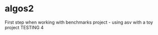 # algos2
First step when working with benchmarks project - using asv with a toy project
TESTING  4


